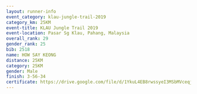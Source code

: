 ```yaml
---
layout: runner-info 
event_category: klau-jungle-trail-2019 
category_km: 25KM 
event-title: KLAU Jungle Trail 2019 
event-location: Pasar Sg Klau, Pahang, Malaysia 
overall_rank: 29
gender_rank: 25
bib: 2518
name: HOW SAY KEONG
distance: 25KM
category: 25KM
gender: Male
finish: 3-56-34
certificate: https://drive.google.com/file/d/1YkuL4EB8rwssyeI3MSbMVceqjxy-tAWv/view?usp=sharing
---
```

